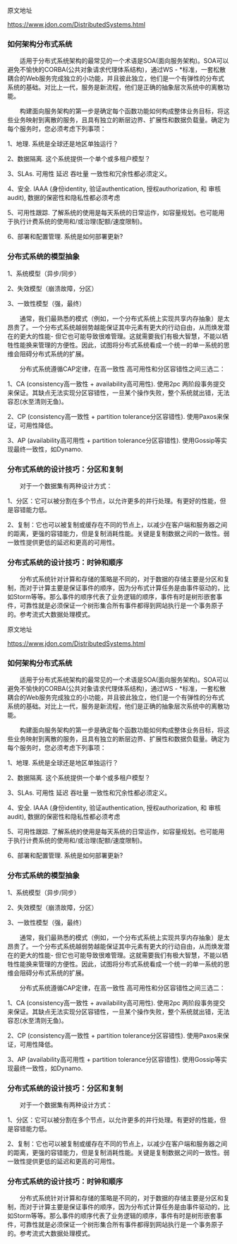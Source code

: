 原文地址

https://www.jdon.com/DistributedSystems.html

### 如何架构分布式系统

　　适用于分布式系统架构的最常见的一个术语是SOA(面向服务架构)。SOA可以避免不愉快的CORBA(公共对象请求代理体系结构)，通过WS - *标准，一套松散耦合的Web服务完成独立的小功能，并且彼此独立，他们是一个有弹性的分布式系统的基础。对比上一代，服务是新流程，他们是正确的抽象层次系统中的离散功能。

　　构建面向服务架构的第一步是确定每个函数功能如何构成整体业务目标，将这些业务映射到离散的服务，且具有独立的断层边界、扩展性和数据负载量。确定为每个服务时，您必须考虑下列事项：

1、地理. 系统是全球还是地区单独运行？

2、数据隔离. 这个系统提供一个单个或多租户模型？

3、SLAs. 可用性 延迟 吞吐量 一致性和冗余性都必须定义。

4、安全. IAAA (身份identity, 验证authentication, 授权authorization, 和 审核audit), 数据的保密性和隐私性都必须考虑

5、可用性跟踪. 了解系统的使用是每天系统的日常运作，如容量规划。也可能用于执行计费系统的使用和/或治理(配额/速度限制)。

6、部署和配置管理. 系统是如何部署更新?

### 分布式系统的模型抽象

1、系统模型（异步/同步）

2、失效模型（崩溃故障，分区）

3、一致性模型（强，最终）

　　通常，我们最熟悉的模式（例如，一个分布式系统上实现共享内存抽象）是太昂贵了。一个分布式系统越弱势越能保证其中元素有更大的行动自由，从而焕发潜在的更大的性能- 但它也可能导致很难管理。这就需要我们有极大智慧，不能以牺牲性能换来管理的方便性。因此，试图将分布式系统看成一个统一的单一系统的思维会阻碍分布式系统的扩展。

　　分布式系统遵循CAP定律，在高一致性 高可用性和分区容错性之间三选二：

1、CA (consistency高一致性 + availability高可用性). 使用2pc 两阶段事务提交来保证。其缺点无法实现分区容错性，一旦某个操作失败，整个系统就出错，无法容忍(水至清则无鱼)。

2、CP (consistency高一致性 + partition tolerance分区容错性). 使用Paxos来保证，可用性降低。

3、AP (availability高可用性 + partition tolerance分区容错性). 使用Gossip等实现最终一致性，如Dynamo.

 
### 分布式系统的设计技巧：分区和复制

　　对于一个数据集有两种设计方式：

1、分区：它可以被分割在多个节点，以允许更多的并行处理。有更好的性能，但是容错能力低。

2、复制：它也可以被复制或缓存在不同的节点上，以减少在客户端和服务器之间的距离，更强的容错能力，但是复制消耗性能。关键是复制数据之间的一致性。弱一致性提供更低的延迟和更高的可用性。

### 分布式系统的设计技巧：时钟和顺序

　　分布式系统针对计算和存储的策略是不同的，对于数据的存储主要是分区和复制，而对于计算主要是保证事件的顺序，因为分布式计算任务是由事件驱动的，比如Storm等等。那么事件的顺序代表了业务逻辑的顺序，事件有时是树形嵌套事件，可靠性就是必须保证一个树形集合所有事件都得到网站执行是一个事务原子的。参考流式大数据处理模式。

原文地址

https://www.jdon.com/DistributedSystems.html

### 如何架构分布式系统

　　适用于分布式系统架构的最常见的一个术语是SOA(面向服务架构)。SOA可以避免不愉快的CORBA(公共对象请求代理体系结构)，通过WS - *标准，一套松散耦合的Web服务完成独立的小功能，并且彼此独立，他们是一个有弹性的分布式系统的基础。对比上一代，服务是新流程，他们是正确的抽象层次系统中的离散功能。

　　构建面向服务架构的第一步是确定每个函数功能如何构成整体业务目标，将这些业务映射到离散的服务，且具有独立的断层边界、扩展性和数据负载量。确定为每个服务时，您必须考虑下列事项：

1、地理. 系统是全球还是地区单独运行？

2、数据隔离. 这个系统提供一个单个或多租户模型？

3、SLAs. 可用性 延迟 吞吐量 一致性和冗余性都必须定义。

4、安全. IAAA (身份identity, 验证authentication, 授权authorization, 和 审核audit), 数据的保密性和隐私性都必须考虑

5、可用性跟踪. 了解系统的使用是每天系统的日常运作，如容量规划。也可能用于执行计费系统的使用和/或治理(配额/速度限制)。

6、部署和配置管理. 系统是如何部署更新?

### 分布式系统的模型抽象

1、系统模型（异步/同步）

2、失效模型（崩溃故障，分区）

3、一致性模型（强，最终）

　　通常，我们最熟悉的模式（例如，一个分布式系统上实现共享内存抽象）是太昂贵了。一个分布式系统越弱势越能保证其中元素有更大的行动自由，从而焕发潜在的更大的性能- 但它也可能导致很难管理。这就需要我们有极大智慧，不能以牺牲性能换来管理的方便性。因此，试图将分布式系统看成一个统一的单一系统的思维会阻碍分布式系统的扩展。

　　分布式系统遵循CAP定律，在高一致性 高可用性和分区容错性之间三选二：

1、CA (consistency高一致性 + availability高可用性). 使用2pc 两阶段事务提交来保证。其缺点无法实现分区容错性，一旦某个操作失败，整个系统就出错，无法容忍(水至清则无鱼)。

2、CP (consistency高一致性 + partition tolerance分区容错性). 使用Paxos来保证，可用性降低。

3、AP (availability高可用性 + partition tolerance分区容错性). 使用Gossip等实现最终一致性，如Dynamo.

 
### 分布式系统的设计技巧：分区和复制

　　对于一个数据集有两种设计方式：

1、分区：它可以被分割在多个节点，以允许更多的并行处理。有更好的性能，但是容错能力低。

2、复制：它也可以被复制或缓存在不同的节点上，以减少在客户端和服务器之间的距离，更强的容错能力，但是复制消耗性能。关键是复制数据之间的一致性。弱一致性提供更低的延迟和更高的可用性。

### 分布式系统的设计技巧：时钟和顺序

　　分布式系统针对计算和存储的策略是不同的，对于数据的存储主要是分区和复制，而对于计算主要是保证事件的顺序，因为分布式计算任务是由事件驱动的，比如Storm等等。那么事件的顺序代表了业务逻辑的顺序，事件有时是树形嵌套事件，可靠性就是必须保证一个树形集合所有事件都得到网站执行是一个事务原子的。参考流式大数据处理模式。


